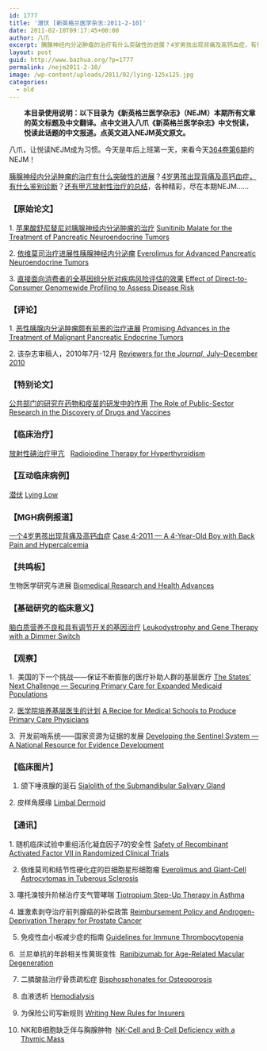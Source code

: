 ```yaml
---
id: 1777
title: '潜伏 [新英格兰医学杂志:2011-2-10]'
date: 2011-02-10T09:17:45+00:00
author: 八爪
excerpt: 胰腺神经内分泌肿瘤的治疗有什么突破性的进展？4岁男孩出现背痛及高钙血症，有什么鉴别诊断？还有甲亢放射性治疗的总结，各种精彩，尽在本期NEJM……
layout: post
guid: http://www.bazhua.org/?p=1777
permalink: /nejm2011-2-10/
image: /wp-content/uploads/2011/02/lying-125x125.jpg
categories:
  - old
---
```

<p style="padding-left: 30px;">
  <strong>本目录使用说明：以下目录为《新英格兰医学杂志》（NEJM）本期所有文章的英文标题及中文翻译。点中文进入八爪《新英格兰医学杂志》中文悦读，悦读此话题的中文报道。点英文进入NEJM英文原文。</strong>
</p>

八爪，让悦读NEJM成为习惯。今天是年后上班第一天，来看今天<a href="http://www.nejm.org/toc/nejm/364/6" target="_self">364卷第6期</a>的NEJM！

[胰腺神经内分泌肿瘤的治疗有什么突破性的进展](http://www.bazhua.org/2011/02/pancreatic.html)？[4岁男孩出现背痛及高钙血症，有什么鉴别诊断](http://www.bazhua.org/2011/02/mgh-case-4-2011.html)？[还有甲亢放射性治疗的总结](http://www.bazhua.org/2011/02/radioiodine-therapy-for-hyperthyroidism.html)，各种精彩，尽在本期NEJM……

### 【原始论文】

1. [苹果酸舒尼替尼对胰腺神经内分泌肿瘤的治疗](http://www.bazhua.org/2011/02/pancreatic.html) [Sunitinib Malate for the Treatment of Pancreatic Neuroendocrine Tumors](http://www.nejm.org/doi/full/10.1056/NEJMoa1003825)

2. [依维莫司治疗进展性胰腺神经内分泌瘤](http://www.bazhua.org/2011/02/pancreatic.html) [Everolimus for Advanced Pancreatic Neuroendocrine Tumors](http://www.nejm.org/doi/full/10.1056/NEJMoa1009290)

3. [直接面向消费者的全基因组分析对疾病风险评估的效果](http://www.bazhua.org/2011/02/genomewide-profiling.html) [Effect of Direct-to-Consumer Genomewide Profiling to Assess Disease Risk](http://www.nejm.org/doi/full/10.1056/NEJMoa1011893)

### 【评论】

1. [恶性胰腺内分泌肿瘤颇有前景的治疗进展](http://www.bazhua.org/2011/02/pancreatic.html) [Promising Advances in the Treatment of Malignant Pancreatic Endocrine Tumors](http://www.nejm.org/doi/full/10.1056/NEJMe1013903)

2. 该杂志审稿人，2010年7月-12月 [Reviewers for the _Journal,_ July–December 2010](http://www.nejm.org/doi/full/10.1056/NEJMe1100544)

### 【特别论文】

[公共部门的研究在药物和疫苗的研发中的作用](http://www.bazhua.org/2011/02/public-sector-research.html) [The Role of Public-Sector Research in the Discovery of Drugs and Vaccines](http://www.nejm.org/doi/full/10.1056/NEJMsa1008268)

### 【临床治疗】

[放射性碘治疗甲亢](http://www.bazhua.org/2011/02/radioiodine-therapy-for-hyperthyroidism.html)   [Radioiodine Therapy for Hyperthyroidism](http://www.nejm.org/doi/full/10.1056/NEJMct1007101)

### 【互动临床病例】

[潜伏](http://www.bazhua.org/2011/02/hypoglycemia.html) [Lying Low](http://www.nejm.org/doi/full/10.1056/NEJMimc1010297)

### 【MGH病例报道】

[一个4岁男孩出现背痛及高钙血症](http://www.bazhua.org/2011/02/mgh-case-4-2011.html) [Case 4-2011 — A 4-Year-Old Boy with Back Pain and Hypercalcemia](http://www.nejm.org/doi/full/10.1056/NEJMcpc1011318)

### 【共鸣板】

生物医学研究与进展 [Biomedical Research and Health Advances](http://www.nejm.org/doi/full/10.1056/NEJMsb1007634)

### 【基础研究的临床意义】

[脑白质营养不良和具有调节开关的基因治疗](http://www.bazhua.org/2011/02/leukodystrophy-and-gene-therapy-with-a-dimmer-switch.html) [Leukodystrophy and Gene Therapy with a Dimmer Switch](http://www.nejm.org/doi/full/10.1056/NEJMcibr1013082)

### 【观察】

1.  美国的下一个挑战——保证不断膨胀的医疗补助人群的基层医疗 [The States&#8217; Next Challenge — Securing Primary Care for Expanded Medicaid Populations](http://www.nejm.org/doi/full/10.1056/NEJMp1011623)

2. [医学院培养基层医生的计划](http://www.bazhua.org/2011/02/primary-care.html) [A Recipe for Medical Schools to Produce Primary Care Physicians](http://www.nejm.org/doi/full/10.1056/NEJMp1012495)

3.  开发前哨系统——国家资源为证据的发展 [Developing the Sentinel System — A National Resource for Evidence Development](http://www.nejm.org/doi/full/10.1056/NEJMp1014427)

### 【临床图片】

1. 颌下唾液腺的涎石 [Sialolith of the Submandibular Salivary Gland](http://www.nejm.org/doi/full/10.1056/NEJMicm1008310)

2. 皮样角膜缘 [Limbal Dermoid](http://www.nejm.org/doi/full/10.1056/NEJMicm1005854)

### 【通讯】

1. 随机临床试验中重组活化凝血因子7的安全性 [Safety of Recombinant Activated Factor VII in Randomized Clinical Trials](http://www.nejm.org/doi/full/10.1056/NEJMc1013591)

2. 依维莫司和结节性硬化症的巨细胞星形细胞瘤 [Everolimus and Giant-Cell Astrocytomas in Tuberous Sclerosis](http://www.nejm.org/doi/full/10.1056/NEJMc1013587)

3. 噻托溴铵升阶梯治疗支气管哮喘 [Tiotropium Step-Up Therapy in Asthma](http://www.nejm.org/doi/full/10.1056/NEJMc1013636)

4. 雄激素剥夺治疗前列腺癌的补偿政策 [Reimbursement Policy and Androgen-Deprivation Therapy for Prostate Cancer](http://www.nejm.org/doi/full/10.1056/NEJMc1013967)

5. 免疫性血小板减少症的指南 [Guidelines for Immune Thrombocytopenia](http://www.nejm.org/doi/full/10.1056/NEJMc1013806)

6.  兰尼单抗的年龄相关性黄斑变性  [Ranibizumab for Age-Related Macular Degeneration](http://www.nejm.org/doi/full/10.1056/NEJMc1013316)
  
7. 二膦酸盐治疗骨质疏松症 [Bisphosphonates for Osteoporosis](http://www.nejm.org/doi/full/10.1056/NEJMc1014160)
  
8. 血液透析 [Hemodialysis](http://www.nejm.org/doi/full/10.1056/NEJMc1013968)

9. 为保险公司写新规则 [Writing New Rules for Insurers](http://www.nejm.org/doi/full/10.1056/NEJMc1014108)

10. NK和B细胞缺乏伴与胸腺肿物  [NK-Cell and B-Cell Deficiency with a Thymic Mass](http://www.nejm.org/doi/full/10.1056/NEJMc1012485)
